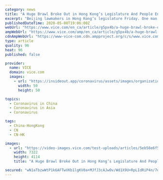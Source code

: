 ```yaml
---
category: news
title: "A Huge Brawl Broke Out in Hong Kong’s Legislature And People Ended Up in the ER"
excerpt: "Beijing lawmakers in Hong Kong’s legislature Friday. One man dragged an opponent across the floor by his shirt collar, while paramedics carried another out on a stretcher. Security guards eventually forcibly ejected 10 pro-democracy lawmakers from the chamber,"
publishedDateTime: 2020-05-08T19:06:00Z
webUrl: "https://www.vice.com/en_ca/article/g5px4b/a-huge-brawl-broke-out-in-hong-kongs-legislature-and-people-ended-up-in-the-er"
ampWebUrl: "https://www.vice.com/amp/en_ca/article/g5px4b/a-huge-brawl-broke-out-in-hong-kongs-legislature-and-people-ended-up-in-the-er"
cdnAmpWebUrl: "https://www-vice-com.cdn.ampproject.org/c/s/www.vice.com/amp/en_ca/article/g5px4b/a-huge-brawl-broke-out-in-hong-kongs-legislature-and-people-ended-up-in-the-er"
type: article
quality: 96
heat: 96
published: false

provider:
  name: VICE
  domain: vice.com
  images:
    - url: "https://insideout.app/coronavirus/assets/images/organizations/vice.com-50x50.jpg"
      width: 50
      height: 50

topics:
  - Coronavirus in China
  - Coronavirus in Asia
  - Coronavirus

tags:
  - China-HongKong
  - CN
  - CN-HK

images:
  - url: "https://video-images.vice.com/test-uploads/articles/5eb58e6f5baf2d0096911399/lede/1588957524497-GettyImages-1212162387.jpeg?crop=1xw:0.8427xh;0xw,0.0311xh"
    width: 7322
    height: 4114
    title: "A Huge Brawl Broke Out in Hong Kong’s Legislature And People Ended Up in the ER"

secured: "wN1aTbzwWtP1k6AFTwVKb1lgKV0a+MJfJ3cAJwOv/Wd1X9U+RpLIdRiP4n/7oxnoftMWyk5rtdHwmVPR2OE2RM5IN8M7OIGtrUnzHL7RYxURX2tr/Rzxu5OE9JYzcMFQqsHHluGfUfvvII8jEEi3yhIpEax3rChXqFvfJkgHgZXyNCifp2XpjoDHUgfatXktjaFRohxrbv1snkJnyiRtlDTFPbfiDniTSAf1YWP9hDR7813JPZMOSXJt9OjQn+6Kh37Q8l8Zf9+JGu+DtyI814ocoO9mQq6PILBcBKnxbvDsbd7K6lQeTFv8M1ZL2+8OygkbmnNHIjKBkpUT0Uhy0/8VfYar+UKhoxYOo2IiXVBcpA4Lhvy9c+UL+E7UKqsgckjS/3cTy3gKKUo+MyqjK8aJe7GSsvQV71jpDxJSIjf6YUT+JRYxLT37mkuqjlI221kcILsxjbhR5XS8fAumd36+VvncrJ6e48SwvEBp7DY=;zg3YnTT9J7jhcpC9kMuCXQ=="
---
```


